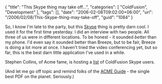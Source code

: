 {
	"title": "This Skype thing may take off...",
	"categories": [
		"ColdFusion",
		"Development"
	],
	"tags": [],
	"date": "2006-02-08T09:02:00+06:00",
	"url": "/2006/02/08/This-Skype-thing-may-take-off",
	"guid": "1084"
}

So, I know I'm late to the party, but this <a href="http://www.skype.com">Skype</a> thing is pretty darn cool. I used it for the first time yesterday. I did an interview with two people. All three of us were in different locations. To be honest - it sounded <i>better</i> than my phone. I'd even say it sounded better than Breeze, but to be fair, Breeze is doing a lot more at once. I haven't tried the video conferencing yet, but so far, this is the best darn little application I've used in a while. 

Stephen Collins, of Acme fame, is hosting a <a href="http://www.stephencollins.org/cfskypecommunity-optintrue/">list</a> of ColdFusion Skype users.

(And let me go off topic and remind folks of the <a href="http://www.stephencollins.org/acme/">ACME Guide</a> - the single best PDF on the planet. Seriously.)